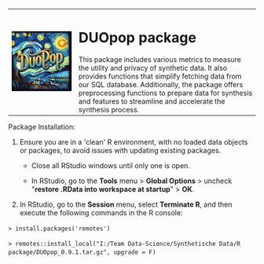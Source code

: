 <table>
<tr>
<td>
    
![DUOpop hexsticker](DUOpop.png)
    
</td>
<td>
<h1>DUOpop package</h1>
This package includes various metrics to measure the utility and privacy of synthetic data. It also provides functions that simplify fetching data from our SQL database. Additionally, the package offers preprocessing functions to prepare data for synthesis and features to streamline and accelerate the synthesis process. 
</td>
</tr>
</table>

Package Installation:

1.  Ensure you are in a 'clean' R environment, with no loaded data objects or packages, to avoid issues with updating existing packages.

    -   Close all RStudio windows until only one is open.

    -   In RStudio, go to the **Tools** menu \> **Global Options** \> uncheck "**restore .RData into workspace at startup**" \> **OK**.

2.  In RStudio, go to the **Session** menu, select **Terminate R**, and then execute the following commands in the R console:

`> install.packages('remotes')`

`> remotes::install_local("I:/Team Data-Science/Synthetische Data/R package/DUOpop_0.9.1.tar.gz", upgrade = F)`
